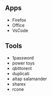 
## Apps

- Firefox
- Office
- VsCode


## Tools

- 1password
- power toys
- qbittorent
- duplicati
- altap salamander
- sharex
- rcone